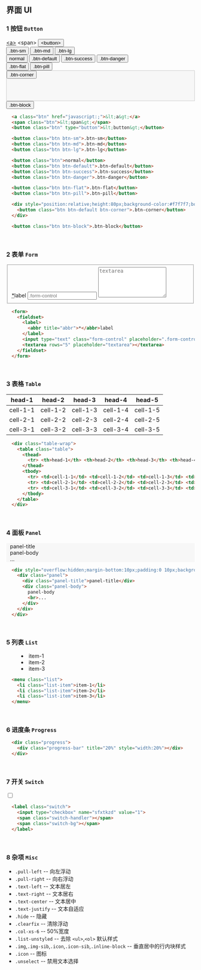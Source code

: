 ## 界面 UI





### 1 按钮 `Button`

<div>
  <a class="btn" href="javascript:;">&lt;a&gt;</a>
  <span class="btn">&lt;span&gt;</span>
  <button class="btn" type="button">&lt;button&gt;</button>
</div>
<div>
  <button class="btn btn-sm">.btn-sm</button>
  <button class="btn btn-md">.btn-md</button>
  <button class="btn btn-lg">.btn-lg</button>
</div>
<div>
  <button class="btn">normal</button>
  <button class="btn btn-default">.btn-default</button>
  <!-- <button class="btn btn-primary">.btn-primary</button> -->
  <button class="btn btn-success">.btn-success</button>
  <button class="btn btn-danger">.btn-danger</button>
</div>
<div>
  <button class="btn btn-flat">.btn-flat</button>
  <button class="btn btn-pill">.btn-pill</button>
</div>
<div style="position:relative;height:80px;background-color:#f7f7f7;border:1px solid #c9c9c9">
  <button class="btn btn-corner">.btn-corner</button>
</div>
<div>
  <button class="btn btn-block">.btn-block</button>
</div>

  ```html
    <a class="btn" href="javascript:;">&lt;a&gt;</a>
    <span class="btn">&lt;span&gt;</span>
    <button class="btn" type="button">&lt;button&gt;</button>

    <button class="btn btn-sm">.btn-sm</button>
    <button class="btn btn-md">.btn-md</button>
    <button class="btn btn-lg">.btn-lg</button>

    <button class="btn">normal</button>
    <button class="btn btn-default">.btn-default</button>
    <button class="btn btn-success">.btn-success</button>
    <button class="btn btn-danger">.btn-danger</button>

    <button class="btn btn-flat">.btn-flat</button>
    <button class="btn btn-pill">.btn-pill</button>

    <div style="position:relative;height:80px;background-color:#f7f7f7;border:1px solid #c9c9c9">
      <button class="btn btn-default btn-corner">.btn-corner</button>
    </div>

    <button class="btn btn-block">.btn-block</button>
  ```





<br>





### 2 表单 `Form`

<form>
  <fieldset>
    <label>
      <abbr title="abbr">*</abbr>label
    </label>
    <input type="text" class="form-control" placeholder=".form-control">
    <textarea rows="5" placeholder="textarea"></textarea>
  </fieldset>
</form>

  ```html
    <form>
      <fieldset>
        <label>
          <abbr title="abbr">*</abbr>label
        </label>
        <input type="text" class="form-control" placeholder=".form-control">
        <textarea rows="5" placeholder="textarea"></textarea>
      </fieldset>
    </form>
  ```





<br>





### 3 表格 `Table`

<div class="table-wrap">
  <table class="table">
    <thead>
      <tr> <th>head-1</th> <th>head-2</th> <th>head-3</th> <th>head-4</th> <th>head-5</th> </tr>
    </thead>
    <tbody>
      <tr> <td>cell-1-1</td> <td>cell-1-2</td> <td>cell-1-3</td> <td>cell-1-4</td> <td>cell-1-5</td> </tr>
      <tr> <td>cell-2-1</td> <td>cell-2-2</td> <td>cell-2-3</td> <td>cell-2-4</td> <td>cell-2-5</td> </tr>
      <tr> <td>cell-3-1</td> <td>cell-3-2</td> <td>cell-3-3</td> <td>cell-3-4</td> <td>cell-3-5</td> </tr>
    </tbody>
  </table>
</div>

  ```html
    <div class="table-wrap">
      <table class="table">
        <thead>
          <tr> <th>head-1</th> <th>head-2</th> <th>head-3</th> <th>head-4</th> <th>head-5</th> </tr>
        </thead>
        <tbody>
          <tr> <td>cell-1-1</td> <td>cell-1-2</td> <td>cell-1-3</td> <td>cell-1-4</td> <td>cell-1-5</td> </tr>
          <tr> <td>cell-2-1</td> <td>cell-2-2</td> <td>cell-2-3</td> <td>cell-2-4</td> <td>cell-2-5</td> </tr>
          <tr> <td>cell-3-1</td> <td>cell-3-2</td> <td>cell-3-3</td> <td>cell-3-4</td> <td>cell-3-5</td> </tr>
        </tbody>
      </table>
    </div>
  ```





<br>





### 4 面板 `Panel`

<div style="overflow:hidden;margin-bottom:10px;padding:0 10px;background-color:#f7f7f7">
  <div class="panel">
    <div class="panel-title">panel-title</div>
    <div class="panel-body">
      panel-body
      <br>...
    </div>
  </div>
</div>

  ```html
    <div style="overflow:hidden;margin-bottom:10px;padding:0 10px;background-color:#f7f7f7">
      <div class="panel">
        <div class="panel-title">panel-title</div>
        <div class="panel-body">
          panel-body
          <br>...
        </div>
      </div>
    </div>
  ```





<br>





### 5 列表 `List`

<div style="margin-bottom:10px">
  <menu class="list">
    <li class="list-item">item-1</li>
    <li class="list-item">item-2</li>
    <li class="list-item">item-3</li>
  </menu>
</div>

  ```html
    <menu class="list">
      <li class="list-item">item-1</li>
      <li class="list-item">item-2</li>
      <li class="list-item">item-3</li>
    </menu>
  ```





<br>





### 6 进度条 `Progress`

<div class="progress">
  <div class="progress-bar" title="20%" style="width:20%"></div>
</div>

  ```html
    <div class="progress">
      <div class="progress-bar" title="20%" style="width:20%"></div>
    </div>
  ```





<br>





### 7 开关 `Switch`

<div style="margin-bottom:10px">
  <label class="switch">
    <input type="checkbox" name="sfxtkzd" value="1">
    <span class="switch-handler"></span>
    <span class="switch-bg"></span>
  </label>
</div>

  ```html
    <label class="switch">
      <input type="checkbox" name="sfxtkzd" value="1">
      <span class="switch-handler"></span>
      <span class="switch-bg"></span>
    </label>
  ```





<br>





### 8 杂项 `Misc`

* `.pull-left` -- 向左浮动
* `.pull-right` -- 向右浮动
* `.text-left` -- 文本居左
* `.text-right` -- 文本居右
* `.text-center` -- 文本居中
* `.text-justify` -- 文本自适应
* `.hide` -- 隐藏
* `.clearfix` -- 清除浮动
* `.col-xs-6` -- 50%宽度
* `.list-unstyled` -- 去除 `<ul>`,`<ol>` 默认样式
* `.img`,`.img-sib`,`.icon`,`.icon-sib`,`.inline-block` -- 垂直居中的行内块样式
* `.icon` -- 图标
* `.unselect` -- 禁用文本选择





<br><br><br><br>

